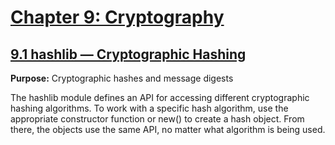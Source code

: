 # [Chapter 9: Cryptography](https://pymotw.com/3/cryptographic.html)

## [9.1 hashlib — Cryptographic Hashing](https://pymotw.com/3/hashlib/index.html)

**Purpose:**	Cryptographic hashes and message digests

The hashlib module defines an API for accessing different cryptographic hashing algorithms. To work with a specific hash algorithm, use the appropriate constructor function or new() to create a hash object. From there, the objects use the same API, no matter what algorithm is being used.
